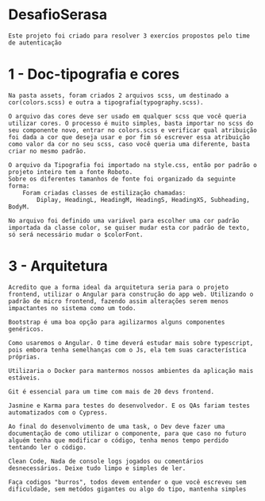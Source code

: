 # DesafioSerasa
    Este projeto foi criado para resolver 3 exercíos propostos pelo time de autenticação 
# 1 - Doc-tipografia e cores

    Na pasta assets, foram criados 2 arquivos scss, um destinado a cor(colors.scss) e outra a tipografia(typography.scss).

    O arquivo das cores deve ser usado em qualquer scss que você queria utilizar cores. O processo é muito simples, basta importar no scss do seu componente novo, entrar no colors.scss e verificar qual atribuição foi dada a cor que deseja usar e por fim só escrever essa atribuição como valor da cor no seu scss, caso você queria uma diferente, basta criar no mesmo padrão.

    O arquivo da Tipografia foi importado na style.css, então por padrão o projeto inteiro tem a fonte Roboto.
    Sobre os diferentes tamanhos de fonte foi organizado da seguinte forma:
        Foram criadas classes de estilização chamadas:
            Diplay, HeadingL, HeadingM, HeadingS, HeadingXS, Subheading, BodyM.
    
    No arquivo foi definido uma variável para escolher uma cor padrão importada da classe color, se quiser mudar esta cor padrão de texto, só será necessário mudar o $colorFont.

# 3 - Arquitetura

    Acredito que a forma ideal da arquitetura seria para o projeto frontend, utilizar o Angular para construção do app web. Utilizando o padrão de micro frontend, fazendo assim alterações serem menos impactantes no sistema como um todo. 

    Bootstrap é uma boa opção para agilizarmos alguns componentes genéricos.

    Como usaremos o Angular. O time deverá estudar mais sobre typescript, pois embora tenha semelhanças com o Js, ela tem suas característica próprias.

    Utilizaria o Docker para mantermos nossos ambientes da aplicação mais estáveis.

    Git é essencial para um time com mais de 20 devs frontend.

    Jasmine e Karma para testes do desenvolvedor. E os QAs fariam testes automatizados com o Cypress.

    Ao final do desenvolvimento de uma task, o Dev deve fazer uma documentação de como utilizar o componente, para que caso no futuro alguém tenha que modificar o código, tenha menos tempo perdido tentando ler o código.
    
    Clean Code, Nada de console logs jogados ou comentários desnecessários. Deixe tudo limpo e simples de ler.

    Faça codigos "burros", todos devem entender o que você escreveu sem dificuldade, sem metódos gigantes ou algo do tipo, mantenha simples 

